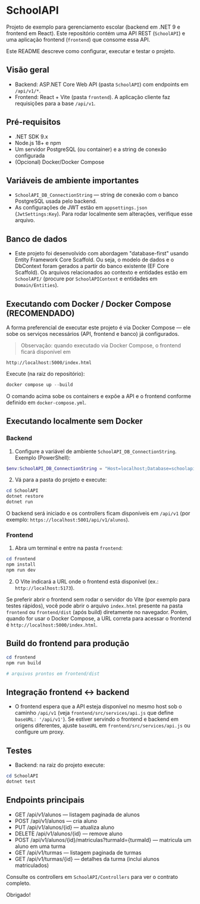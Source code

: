 # SchoolAPI

Projeto de exemplo para gerenciamento escolar (backend em .NET 9 e frontend em React). Este repositório contém uma API REST (`SchoolAPI`) e uma aplicação frontend (`frontend`) que consome essa API.

Este README descreve como configurar, executar e testar o projeto.

## Visão geral

- Backend: ASP.NET Core Web API (pasta `SchoolAPI`) com endpoints em `/api/v1/*`.
- Frontend: React + Vite (pasta `frontend`). A aplicação cliente faz requisições para a base `/api/v1`.

## Pré-requisitos

- .NET SDK 9.x
- Node.js 18+ e npm
- Um servidor PostgreSQL (ou container) e a string de conexão configurada
- (Opcional) Docker/Docker Compose

## Variáveis de ambiente importantes

- `SchoolAPI_DB_ConnectionString` — string de conexão com o banco PostgreSQL usada pelo backend.
- As configurações de JWT estão em `appsettings.json` (`JwtSettings:Key`). Para rodar localmente sem alterações, verifique esse arquivo.

## Banco de dados

- Este projeto foi desenvolvido com abordagem "database-first" usando Entity Framework Core Scaffold. Ou seja, o modelo de dados e o DbContext foram gerados a partir do banco existente (EF Core Scaffold). Os arquivos relacionados ao contexto e entidades estão em `SchoolAPI/` (procure por `SchoolAPIContext` e entidades em `Domain/Entities`).

## Executando com Docker / Docker Compose (RECOMENDADO)

A forma preferencial de executar este projeto é via Docker Compose — ele sobe os serviços necessários (API, frontend e banco) já configurados.

> Observação: quando executado via Docker Compose, o frontend ficará disponível em

```
http://localhost:5000/index.html
```

Execute (na raiz do repositório):

```powershell
docker compose up --build
```

O comando acima sobe os containers e expõe a API e o frontend conforme definido em `docker-compose.yml`.

## Executando localmente sem Docker

### Backend

1. Configure a variável de ambiente `SchoolAPI_DB_ConnectionString`. Exemplo (PowerShell):

```powershell
$env:SchoolAPI_DB_ConnectionString = "Host=localhost;Database=schoolapi;Username=postgres;Password=postgres"
```

2. Vá para a pasta do projeto e execute:

```powershell
cd SchoolAPI
dotnet restore
dotnet run
```

O backend será iniciado e os controllers ficam disponíveis em `/api/v1` (por exemplo: `https://localhost:5001/api/v1/alunos`).

### Frontend

1. Abra um terminal e entre na pasta `frontend`:

```powershell
cd frontend
npm install
npm run dev
```

2. O Vite indicará a URL onde o frontend está disponível (ex.: `http://localhost:5173`).

Se preferir abrir o frontend sem rodar o servidor do Vite (por exemplo para testes rápidos), você pode abrir o arquivo `index.html` presente na pasta `frontend` ou `frontend/dist` (após build) diretamente no navegador. Porém, quando for usar o Docker Compose, a URL correta para acessar o frontend é `http://localhost:5000/index.html`.

## Build do frontend para produção

```powershell
cd frontend
npm run build

# arquivos prontos em frontend/dist
```

## Integração frontend ↔ backend

- O frontend espera que a API esteja disponível no mesmo host sob o caminho `/api/v1` (veja `frontend/src/services/api.js` que define `baseURL: '/api/v1'`). Se estiver servindo o frontend e backend em origens diferentes, ajuste `baseURL` em `frontend/src/services/api.js` ou configure um proxy.

## Testes

- Backend: na raiz do projeto execute:

```powershell
cd SchoolAPI
dotnet test
```

## Endpoints principais

- GET /api/v1/alunos — listagem paginada de alunos
- POST /api/v1/alunos — cria aluno
- PUT /api/v1/alunos/{id} — atualiza aluno
- DELETE /api/v1/alunos/{id} — remove aluno
- POST /api/v1/alunos/{id}/matriculas?turmaId={turmaId} — matricula um aluno em uma turma
- GET /api/v1/turmas — listagem paginada de turmas
- GET /api/v1/turmas/{id} — detalhes da turma (inclui alunos matriculados)

Consulte os controllers em `SchoolAPI/Controllers` para ver o contrato completo.

Obrigado!
